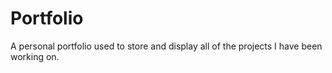 # Portfolio
A personal portfolio used to store and display all of the projects I have been working on.
